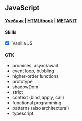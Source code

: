 ## JavaScript

#### [Учебник](https://learn.javascript.ru/) | [HTML5book](https://html5book.ru/css-css3/) | [METANIT](https://metanit.com/web/javascript/)

#### Skills
- [X] Vanilla JS

#### GTK
- promises, async/await
- event loop, bubbling  
- higher-order functions
- prototype  
- shadowDom
- strict
- context (bind, apply, call)
- functional programming
- patterns (also architectural)
- typescript

